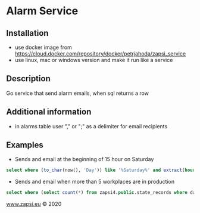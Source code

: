 # Alarm Service


## Installation
* use docker image from https://cloud.docker.com/repository/docker/petrjahoda/zapsi_service
* use linux, mac or windows version and make it run like a service

## Description
Go service that send alarm emails, when sql returns a row

## Additional information
* in alarms table user "," or ";" as a delimiter for email recipients


## Examples
* Sends and email at the beginning of 15 hour on Saturday
```sql
select where (to_char(now(), 'Day')) like '%Saturday%' and extract(hour from now()) = 15;
```
* Sends and email when more than 5 workplaces are in production
```sql
select where (select count(*) from zapsi4.public.state_records where date_time_end is null and state_id=1) > 5;
```    
www.zapsi.eu © 2020
